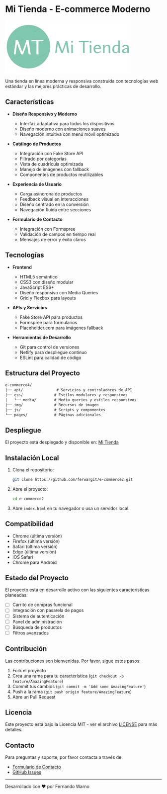 # Mi Tienda - E-commerce Moderno

![Mi Tienda Logo](./img/logo/logo.png)

Una tienda en línea moderna y responsiva construida con tecnologías web estándar y las mejores prácticas de desarrollo.

## Características

- **Diseño Responsivo y Moderno**
  - Interfaz adaptativa para todos los dispositivos
  - Diseño moderno con animaciones suaves
  - Navegación intuitiva con menú móvil optimizado

- **Catálogo de Productos**
  - Integración con Fake Store API
  - Filtrado por categorías
  - Vista de cuadrícula optimizada
  - Manejo de imágenes con fallback
  - Componentes de productos reutilizables

- **Experiencia de Usuario**
  - Carga asíncrona de productos
  - Feedback visual en interacciones
  - Diseño centrado en la conversión
  - Navegación fluida entre secciones

- **Formulario de Contacto**
  - Integración con Formspree
  - Validación de campos en tiempo real
  - Mensajes de error y éxito claros

## Tecnologías

- **Frontend**
  - HTML5 semántico
  - CSS3 con diseño modular
  - JavaScript ES6+
  - Diseño responsivo con Media Queries
  - Grid y Flexbox para layouts

- **APIs y Servicios**
  - Fake Store API para productos
  - Formspree para formularios
  - Placeholder.com para imágenes fallback

- **Herramientas de Desarrollo**
  - Git para control de versiones
  - Netlify para despliegue continuo
  - ESLint para calidad de código

## Estructura del Proyecto

```
e-commerce4/
├── api/               # Servicios y controladores de API
├── css/              # Estilos modulares y responsivos
│   └── media/        # Media queries y estilos responsivos
├── img/              # Recursos de imagen
├── js/               # Scripts y componentes
└── pages/            # Páginas adicionales
```

## Despliegue

El proyecto está desplegado y disponible en:
[Mi Tienda](https://e-commerce2-appweb.netlify.app/)

## Instalación Local

1. Clona el repositorio:
   ```bash
   git clone https://github.com/ferwargit/e-commerce2.git
   ```

2. Abre el proyecto:
   ```bash
   cd e-commerce2
   ```

3. Abre `index.html` en tu navegador o usa un servidor local.

## Compatibilidad

- Chrome (última versión)
- Firefox (última versión)
- Safari (última versión)
- Edge (última versión)
- iOS Safari
- Chrome para Android

## Estado del Proyecto

El proyecto está en desarrollo activo con las siguientes características planeadas:

- [ ] Carrito de compras funcional
- [ ] Integración con pasarela de pagos
- [ ] Sistema de autenticación
- [ ] Panel de administración
- [ ] Búsqueda de productos
- [ ] Filtros avanzados

## Contribución

Las contribuciones son bienvenidas. Por favor, sigue estos pasos:

1. Fork el proyecto
2. Crea una rama para tu característica (`git checkout -b feature/AmazingFeature`)
3. Commit tus cambios (`git commit -m 'Add some AmazingFeature'`)
4. Push a la rama (`git push origin feature/AmazingFeature`)
5. Abre un Pull Request

## Licencia

Este proyecto está bajo la Licencia MIT - ver el archivo [LICENSE](LICENSE) para más detalles.

## Contacto

Para preguntas y soporte, por favor contacta a través de:
- [Formulario de Contacto](https://e-commerce2-appweb.netlify.app/pages/contacto.html)
- [GitHub Issues](https://github.com/ferwargit/e-commerce2/issues)

---
Desarrollado con ❤️ por Fernando Warno